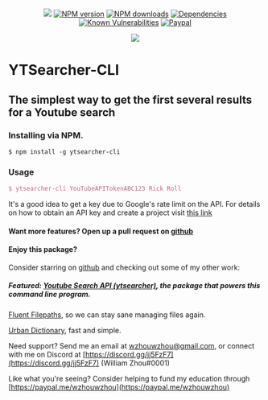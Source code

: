 <div align="center">
    <br />
    <p>
        <a class="badge-align" href="https://www.codacy.com?utm_source=github.com&amp;utm_medium=referral&amp;utm_content=wzhouwzhou/ytsearcher-cli&amp;utm_campaign=Badge_Grade"><img src="https://api.codacy.com/project/badge/Grade/99c312fe8ad147cdbf1f2af6431b79fa"/></a>
        <a href="https://www.npmjs.com/package/ytsearcher-cli"><img src="https://img.shields.io/npm/v/ytsearcher-cli.svg" alt="NPM version" /></a>
        <a href="https://www.npmjs.com/package/ytsearcher-cli"><img src="https://img.shields.io/npm/dt/ytsearcher-cli.svg" alt="NPM downloads" /></a>
        <a href="https://david-dm.org/wzhouwzhou/ytsearcher-cli"><img src="https://img.shields.io/david/wzhouwzhou/ytsearcher-cli.svg" alt="Dependencies" /></a>
        <a href="https://snyk.io/test/npm/ytsearcher-cli"><img src="https://snyk.io/test/npm/ytsearcher-cli/badge.svg" alt="Known Vulnerabilities" data-canonical-src="https://snyk.io/test/npm/ytsearcher-cli" style="max-width:100%;"></a>
        <a href="https://paypal.me/wzhouwzhou"><img src="https://img.shields.io/badge/donate-paypal-009cde.svg" alt="Paypal" /></a>
    </p>
    <p>
        <a href="https://nodei.co/npm/ytsearcher-cli/"><img src="https://nodei.co/npm/ytsearcher-cli.png?stars=true&downloads=true"></a>
    </p>
</div>

# YTSearcher-CLI
## The simplest way to get the first several results for a Youtube search

### Installing via NPM.

```$ npm install -g ytsearcher-cli```

### Usage

```tex
$ ytsearcher-cli YouTubeAPITokenABC123 Rick Roll
```

It's a good idea to get a key due to Google's rate limit on the API.
For details on how to obtain an API key and create a project visit [this link](https://developers.google.com/youtube/v3/getting-started) 

#### Want more features? Open up a pull request on [github](https://github.com/wzhouwzhou/ytsearcher-cli)  

#### Enjoy this package?
Consider starring on [github](https://github.com/wzhouwzhou/ytsearcher-cli) and checking out some of my other work:

##### Featured: [Youtube Search API (ytsearcher)](https://npmjs.com/ytsearcher), the package that powers this command line program.

[Fluent Filepaths](https://npmjs.com/easypathutil), so we can stay sane managing files again.

[Urban Dictionary](https://npmjs.com/easyurban), fast and simple.

Need support? Send me an email at wzhouwzhou@gmail.com, or connect with me on Discord at [https://discord.gg/jj5FzF7](https://discord.gg/jj5FzF7) (William Zhou#0001)

Like what you're seeing? Consider helping to fund my education through [https://paypal.me/wzhouwzhou](https://paypal.me/wzhouwzhou)

